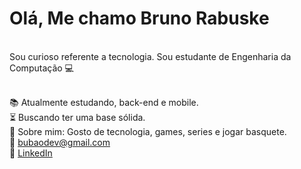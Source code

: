 # Olá, Me chamo Bruno Rabuske

<br>Sou curioso referente a tecnologia. Sou estudante de Engenharia da Computação 💻


<br/>📚 Atualmente estudando, back-end e mobile.
<br/>⏳ Buscando ter uma base sólida.
<br/>📜 Sobre mim: Gosto de tecnologia, games, series e jogar basquete.
<br/>:email: bubaodev@gmail.com
<br/>💼 <a href="https://www.linkedin.com/in/brunofrabuske/">LinkedIn</a>










